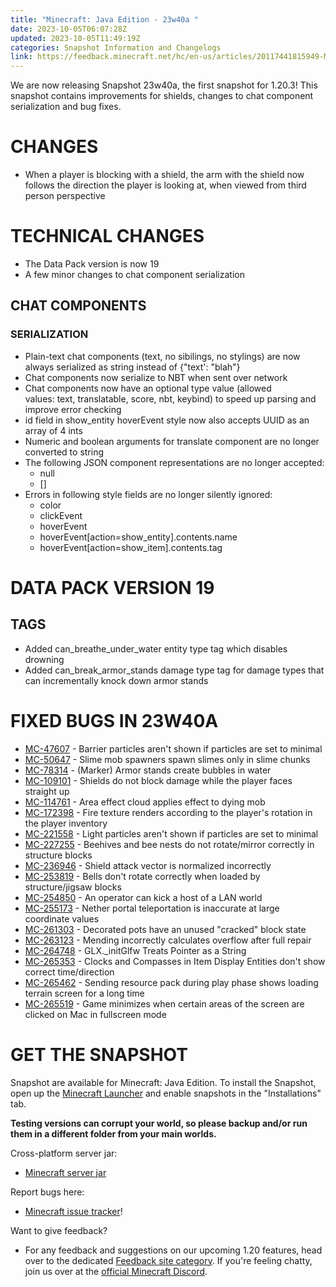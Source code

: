 ```yaml
---
title: "Minecraft: Java Edition - 23w40a "
date: 2023-10-05T06:07:28Z
updated: 2023-10-05T11:49:19Z
categories: Snapshot Information and Changelogs
link: https://feedback.minecraft.net/hc/en-us/articles/20117441815949-Minecraft-Java-Edition-23w40a-
---
```


We are now releasing Snapshot 23w40a, the first snapshot for 1.20.3! This snapshot contains improvements for shields, changes to chat component serialization and bug fixes.

# CHANGES

-   When a player is blocking with a shield, the arm with the shield now follows the direction the player is looking at, when viewed from third person perspective

# TECHNICAL CHANGES

-   The Data Pack version is now 19
-   A few minor changes to chat component serialization

## CHAT COMPONENTS

### SERIALIZATION

-   Plain-text chat components (text, no sibilings, no stylings) are now always serialized as string instead of {\"text\': \"blah\"}
-   Chat components now serialize to NBT when sent over network
-   Chat components now have an optional type value (allowed values: text, translatable, score, nbt, keybind) to speed up parsing and improve error checking
-   id field in show_entity hoverEvent style now also accepts UUID as an array of 4 ints
-   Numeric and boolean arguments for translate component are no longer converted to string
-   The following JSON component representations are no longer accepted:
    -   null
    -   \[\]
-   Errors in following style fields are no longer silently ignored:
    -   color
    -   clickEvent
    -   hoverEvent
    -   hoverEvent\[action=show_entity\].contents.name
    -   hoverEvent\[action=show_item\].contents.tag

# DATA PACK VERSION 19

## TAGS

-   Added can_breathe_under_water entity type tag which disables drowning
-   Added can_break_armor_stands damage type tag for damage types that can incrementally knock down armor stands

# FIXED BUGS IN 23W40A

-   [MC-47607](https://bugs.mojang.com/browse/MC-47607) - Barrier particles aren\'t shown if particles are set to minimal
-   [MC-50647](https://bugs.mojang.com/browse/MC-50647) - Slime mob spawners spawn slimes only in slime chunks
-   [MC-78314](https://bugs.mojang.com/browse/MC-78314) - (Marker) Armor stands create bubbles in water
-   [MC-109101](https://bugs.mojang.com/browse/MC-109101) - Shields do not block damage while the player faces straight up
-   [MC-114761](https://bugs.mojang.com/browse/MC-114761) - Area effect cloud applies effect to dying mob
-   [MC-172398](https://bugs.mojang.com/browse/MC-172398) - Fire texture renders according to the player\'s rotation in the player inventory
-   [MC-221558](https://bugs.mojang.com/browse/MC-221558) - Light particles aren\'t shown if particles are set to minimal
-   [MC-227255](https://bugs.mojang.com/browse/MC-227255) - Beehives and bee nests do not rotate/mirror correctly in structure blocks
-   [MC-236946](https://bugs.mojang.com/browse/MC-236946) - Shield attack vector is normalized incorrectly
-   [MC-253819](https://bugs.mojang.com/browse/MC-253819) - Bells don\'t rotate correctly when loaded by structure/jigsaw blocks
-   [MC-254850](https://bugs.mojang.com/browse/MC-254850) - An operator can kick a host of a LAN world
-   [MC-255173](https://bugs.mojang.com/browse/MC-255173) - Nether portal teleportation is inaccurate at large coordinate values
-   [MC-261303](https://bugs.mojang.com/browse/MC-261303) - Decorated pots have an unused \"cracked\" block state
-   [MC-263123](https://bugs.mojang.com/browse/MC-263123) - Mending incorrectly calculates overflow after full repair
-   [MC-264748](https://bugs.mojang.com/browse/MC-264748) - GLX.\_initGlfw Treats Pointer as a String
-   [MC-265353](https://bugs.mojang.com/browse/MC-265353) - Clocks and Compasses in Item Display Entities don\'t show correct time/direction
-   [MC-265462](https://bugs.mojang.com/browse/MC-265462) - Sending resource pack during play phase shows loading terrain screen for a long time
-   [MC-265519](https://bugs.mojang.com/browse/MC-265519) - Game minimizes when certain areas of the screen are clicked on Mac in fullscreen mode

# GET THE SNAPSHOT

Snapshot are available for Minecraft: Java Edition. To install the Snapshot, open up the [Minecraft Launcher](https://www.minecraft.net/download.html) and enable snapshots in the \"Installations\" tab.

**Testing versions can corrupt your world, so please backup and/or run them in a different folder from your main worlds.**

Cross-platform server jar:

-   [Minecraft server jar](https://piston-data.mojang.com/v1/objects/0f51a81705f4694b92f5273ffa2c52c45f27b7f8/server.jar)

Report bugs here:

-   [Minecraft issue tracker](https://bugs.mojang.com/projects/MC/summary)!

Want to give feedback?

-   For any feedback and suggestions on our upcoming 1.20 features, head over to the dedicated [Feedback site category](https://aka.ms/MC120Feedback). If you\'re feeling chatty, join us over at the [official Minecraft Discord](https://discordapp.com/invite/minecraft).
